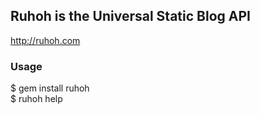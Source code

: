 ## Ruhoh is the Universal Static Blog API

<http://ruhoh.com>

### Usage
$ gem install ruhoh     
$ ruhoh help

